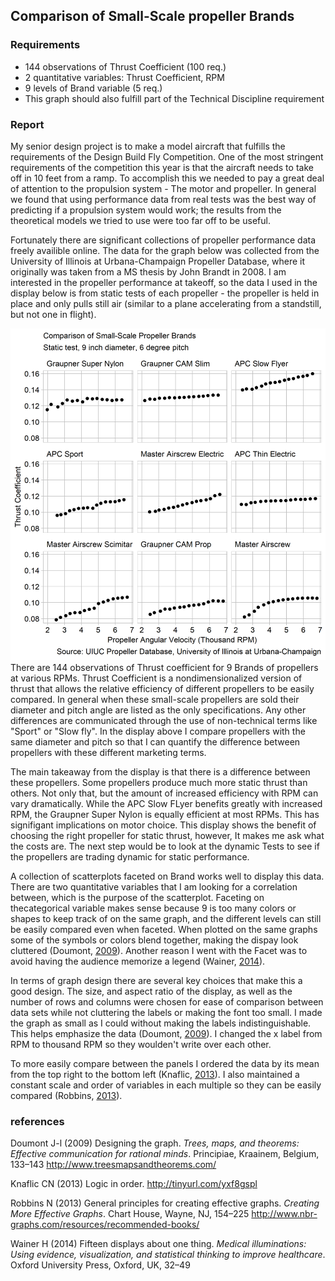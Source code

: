 
Comparison of Small-Scale propeller Brands
------------------------------------------

### Requirements

-   144 observations of Thrust Coefficient (100 req.)
-   2 quantitative variables: Thrust Coefficient, RPM
-   9 levels of Brand variable (5 req.)
-   This graph should also fulfill part of the Technical Discipline requirement

### Report

My senior design project is to make a model aircraft that fulfills the requirements of the Design Build Fly Competition. One of the most stringent requirements of the competition this year is that the aircraft needs to take off in 10 feet from a ramp. To accomplish this we needed to pay a great deal of attention to the propulsion system - The motor and propeller. In general we found that using performance data from real tests was the best way of predicting if a propulsion system would work; the results from the theoretical models we tried to use were too far off to be useful.

Fortunately there are significant collections of propeller performance data freely availible online. The data for the graph below was collected from the University of Illinois at Urbana-Champaign Propeller Database, where it originally was taken from a MS thesis by John Brandt in 2008. I am interested in the propeller performance at takeoff, so the data I used in the display below is from static tests of each propeller - the propeller is held in place and only pulls still air (similar to a plane accelerating from a standstill, but not one in flight).

![](../figures/d3_Propeller.png) There are 144 observations of Thrust coefficient for 9 Brands of propellers at various RPMs. Thrust Coefficient is a nondimensionalized version of thrust that allows the relative efficiency of different propellers to be easily compared. In general when these small-scale propellers are sold their diameter and pitch angle are listed as the only specifications. Any other differences are communicated through the use of non-technical terms like "Sport" or "Slow fly". In the display above I compare propellers with the same diameter and pitch so that I can quantify the difference between propellers with these different marketing terms.

The main takeaway from the display is that there is a difference between these propellers. Some propellers produce much more static thrust than others. Not only that, but the amount of increased efficiency with RPM can vary dramatically. While the APC Slow FLyer benefits greatly with increased RPM, the Graupner Super Nylon is equally efficient at most RPMs. This has signifigant implications on motor choice. This display shows the benefit of choosing the right propeller for static thrust, however, It makes me ask what the costs are. The next step would be to look at the dynamic Tests to see if the propellers are trading dynamic for static performance.

A collection of scatterplots faceted on Brand works well to display this data. There are two quantitative variables that I am looking for a correlation between, which is the purpose of the scatterplot. Faceting on thecategorical variable makes sense because 9 is too many colors or shapes to keep track of on the same graph, and the different levels can still be easily compared even when faceted. When plotted on the same graphs some of the symbols or colors blend together, making the dispay look cluttered (Doumont, [2009](#ref-Doumont:2009)). Another reason I went with the Facet was to avoid having the audience memorize a legend (Wainer, [2014](#ref-Wainer:2014)).

In terms of graph design there are several key choices that make this a good design. The size, and aspect ratio of the display, as well as the number of rows and columns were chosen for ease of comparison between data sets while not cluttering the labels or making the font too small. I made the graph as small as I could without making the labels indistinguishable. This helps emphasize the data (Doumont, [2009](#ref-Doumont:2009)). I changed the x label from RPM to thousand RPM so they woulden't write over each other.

To more easily compare between the panels I ordered the data by its mean from the top right to the bottom left (Knaflic, [2013](#ref-Knaflic:2013-09)). I also maintained a constant scale and order of variables in each multiple so they can be easily compared (Robbins, [2013](#ref-Robbins:2013a)).

### references

Doumont J-l (2009) Designing the graph. *Trees, maps, and theorems: Effective communication for rational minds*. Principiae, Kraainem, Belgium, 133–143 <http://www.treesmapsandtheorems.com/>

Knaflic CN (2013) Logic in order. <http://tinyurl.com/yxf8gspl>

Robbins N (2013) General principles for creating effective graphs. *Creating More Effective Graphs*. Chart House, Wayne, NJ, 154–225 <http://www.nbr-graphs.com/resources/recommended-books/>

Wainer H (2014) Fifteen displays about one thing. *Medical illuminations: Using evidence, visualization, and statistical thinking to improve healthcare*. Oxford University Press, Oxford, UK, 32–49
